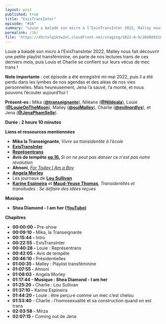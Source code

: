 ```yaml
---
layout: post
published: true
title: "ExisTransInter"
episode: "#16"
summary: "Louie a baladé son micro à l’ExisTransInter 2022, Malley nous fait découvrir une petite playlist transféminine, on parle de nos lectures trans de ces derniers mois, puis Louis et Charlie se confient sur leurs vécus de mec trans !"
permalink: /16/
file: 'https://d3ctxlq1ktw2nl.cloudfront.net/staging/2022-8-9/284889316-22050-1-88a0871d82fc4.m4a'
---
```

<p>Louie a baladé son micro à l’ExisTransInter 2022, Malley nous fait découvrir une petite playlist transféminine, on parle de nos lectures trans de ces derniers mois, puis Louis et Charlie se confient sur leurs vécus de mec trans !</p>


<!--more-->


<p><strong>Note importante</strong> : cet épisode a été enregistré mi-mai 2022, puis il a été perdu dans les lymbes de nos agendas et des aléas de nos vies personnelles. Mais heureusement, Jena l’a sauvé, l’a monté, et nous pouvons l’écouter aujourd’hui !</p>
<p><strong>Présent-es :</strong> Mika (<a href="https://twitter.com/transeignante"><strong>@transeignante</strong></a>), Niléane (<a href="https://twitter.com/Nildeala"><strong>@Nildeala</strong></a>), Louie (<a href="https://twitter.com/LouieOnTheMoon"><strong>@LouieOnTheMoon</strong></a>), Malley (<a href="https://twitter.com/ouiMalley"><strong>@ouiMalley</strong></a>), Charlie (<a href="https://twitter.com/evilnordlys"><strong>@evilnordlys</strong></a>), et Jena (<a href="https://twitter.com/JenaPhamSelle"><strong>@JenaPhamSelle</strong></a>).</p>
<p><strong>Durée : 2 heure 10 minutes</strong></p>
<p><strong>Liens et ressources mentionnées</strong></p>
<ul>
  <li><strong>Mika la Transeignante</strong>, <em>Vivre sa transidentité à l’école</em></li>
  <li><a href="http://existrans.org/"><strong>ExisTransInter</strong></a></li>
  <li><a href="https://representrans.fr/"><strong>Représentrans</strong></a></li>
  <li><strong>Avis de tempête</strong> <a href="https://www.youtube.com/watch?v=hu3lLMmTLrg"><strong>ep.16</strong></a><strong>, </strong><em>Si on ne peut pas danser ce n'est pas notre révolution</em></li>
  <li><strong>Ahnoni</strong>, <a href="https://genius.com/Antony-and-the-johnsons-for-today-i-am-a-boy-lyrics"><em>For Today I Am a Boy</em></a></li>
  <li><a href="https://en.wikipedia.org/wiki/Angela_Morley"><strong>Angela Morley</strong></a></li>
  <li>Les journaux de <a href="https://fr.wikipedia.org/wiki/Lou_Sullivan"><strong>Lou Sullivan</strong></a></li>
  <li><a href="https://fr.wikipedia.org/wiki/Karine_Espineira#Ouvrages"><strong>Karine Espineira</strong></a> et <a href="https://fr.wikipedia.org/wiki/Maud-Yeuse_Thomas" title="Maud-Yeuse Thomas"><strong>Maud-Yeuse Thomas</strong></a>, <em>Transidentités et transitudes&nbsp;: Se défaire des idées reçues</em></li>
</ul>
<p><strong>Musique</strong></p>
<ul>
  <li><strong>Shea Diamond - I am her (</strong><a href="https://www.youtube.com/watch?v=4_zOOnvB7K8"><strong>YouTube</strong></a><strong>)</strong></li>
</ul>
<p><strong>Chapitres</strong></p>
<ul>
  <li><strong>00:00:00 - </strong>Pre-show</li>
  <li><strong>00:09:10 - </strong>Mika, la Transeignante</li>
  <li><strong>00:15:44 - </strong>Intro</li>
  <li><strong>00:22:55 - </strong>ExisTransInter</li>
  <li><strong>00:40:28 - </strong>Louie : Représentrans</li>
  <li><strong>00:42:05 - </strong>Avis de tempête</li>
  <li><strong>00:46:10 - </strong>Présidentielles</li>
  <li><strong>01:00:35 - </strong>Malley : Playlist transféminine</li>
  <li><strong>01:07:55 - </strong>Ahnoni</li>
  <li><strong>01:08:03 - </strong>Angela Morley</li>
  <li><strong>01:17:44 - Musique : Shea Diamond - I am her</strong></li>
  <li><strong>01:25:20 - </strong>Charlie : Lou Sullivan</li>
  <li><strong>01:37:10 -</strong> Karine Espineira</li>
  <li><strong>01:44:20 -</strong> Louie : être perçu·e comme un mec c’est chelou</li>
  <li><strong>01:53:40 </strong>- Charlie : l’homosexualité et sa construction quand on est trans</li>
  <li><strong>02:03:58 -</strong> Mirza</li>
  <li><strong>02:07:15 -</strong> Coming out de Jena</li>
</ul>